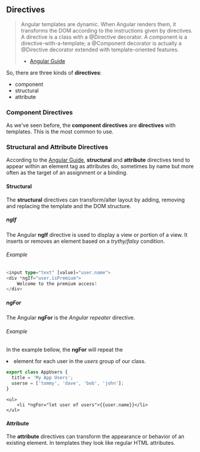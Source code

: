 ## Directives

>Angular templates are dynamic. When Angular renders them, it transforms the DOM according to the instructions given by directives.
A directive is a class with a @Directive decorator. A component is a directive-with-a-template; a @Component decorator is actually a @Directive decorator extended with template-oriented features.
> - [Angular Guide](https://angular.io/guide/architecture#directives)

So, there are three kinds of **directives**: 
- component
- structural
- attribute

### Component Directives

As we've seen before, the **component directives** are **directives** with templates. This is the most common to use.

### Structural and Attribute Directives

According to the [Angular Guide](https://angular.io/guide/architecture#directives), **structural** and **attribute** directives tend to appear within an element tag as attributes do, sometimes by name but more often as the target of an assignment or a binding.

#### Structural

The **structural** directives can transform/alter layout by adding, removing and replacing the template and the DOM structure.

##### ngIf

The Angular **ngIf** directive is used to display a view or portion of a view. It inserts or removes an element based on a *trythy/falsy* condition.

###### Example

```typescript
<input type="text" [value]="user.name">
<div *ngIf="user.isPremium">
	Welcome to the premium access!
</div>
```

##### ngFor

The Angular **ngFor** is the *Angular repeater* directive.

###### Example

In the example bellow, the **ngFor** will repeat the *<li>* element for each user in the *users* group of our class.

```typescript
export class AppUsers {
  title = 'My App Users';
  userse = ['tommy', 'dave', 'bob', 'john'];
}
```

```angular
<ul>
	<li *ngFor="let user of users">{{user.name}}</li>
</ul>
```


#### Attribute

The **attribute** directives can transform the appearance or behavior of an existing element. In templates they look like regular HTML attributes.
